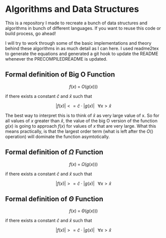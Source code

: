 # Algorithms and Data Structures
This is a repository I made to recreate a bunch of data structures and algorithms in 
bunch of different languages. If you want to reuse this code or build process, go ahead!

I will try to work through some of the basic implementations and theory behind these algorithms in
as much detail as I can here. I used readme2tex to generate the equations and generated a git hook to
update the README whenever the PRECOMPILEDREADME is updated.

## Formal definition of Big O Function

$$f(x)\;=\;O(g(x)))$$

if there exists a constant $\hat{c}$ and $\hat{x}$ such that 

$$ | f(x) | <= \hat{c} \cdot |g(x)|\;\;\; \forall x > \hat{x} $$

The best way to interpret this is to think of $\hat{x}$ as very large value of x. So for all values of $x$
greater than $\hat{x}$, the value of the big O version of the function $g(x)$ is going to approach $f(x)$
for values of $x$ that are very large. What this means practically, is that the largest order term (what is 
left after the $O()$ operation) will dominate the function asymtotically.

## Formal definition of $\Omega$ Function

$$f(x)\;=\;\Omega (g(x)))$$

if there exists a constant $\hat{c}$ and $\hat{x}$ such that 

$$ | f(x) | >= \hat{c} \cdot |g(x)|\;\;\; \forall x > \hat{x} $$

## Formal definition of $\Theta$ Function

$$f(x)\;=\;\Theta (g(x)))$$

if there exists a constant $\hat{c}$ and $\hat{x}$ such that 

$$ | f(x) | >= \hat{c} \cdot |g(x)|\;\;\; \forall x > \hat{x} $$
